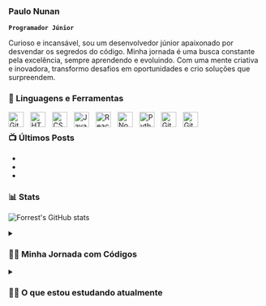 ### Paulo Nunan

**`Programador Júnior`**

Curioso e incansável, sou um desenvolvedor júnior apaixonado por desvendar os segredos do código. Minha jornada é uma busca constante pela excelência, sempre aprendendo e evoluindo. Com uma mente criativa e inovadora, transformo desafios em oportunidades e crio soluções que surpreendem.

### 🧰 Linguagens e Ferramentas


<img align="left" alt="Git" width="30px" style="padding-right:10px;" src="https://cdn.jsdelivr.net/gh/devicons/devicon/icons/git/git-original.svg" />
<img align="left" alt="HTML" width="30px" style="padding-right:10px;" src="https://cdn.jsdelivr.net/gh/devicons/devicon/icons/html5/html5-plain.svg" />
<img align="left" alt="CSS" width="30px" style="padding-right:10px;" src="https://cdn.jsdelivr.net/gh/devicons/devicon/icons/css3/css3-plain.svg" />
<img align="left" alt="JavaScript" width="30px" style="padding-right:10px;" src="https://cdn.jsdelivr.net/gh/devicons/devicon/icons/javascript/javascript-plain.svg" />
<img align="left" alt="React" width="30px" style="padding-right:10px;" src="https://cdn.jsdelivr.net/gh/devicons/devicon/icons/react/react-original.svg" />
<img align="left" alt="NodeJS" width="30px" style="padding-right:10px;" src="https://cdn.jsdelivr.net/gh/devicons/devicon/icons/nodejs/nodejs-original.svg" />
<img align="left" alt="Python" width="30px" style="padding-right:10px;" src="https://cdn.jsdelivr.net/gh/devicons/devicon/icons/python/python-original.svg" />
<img align="left" alt="GitHub" width="30px" style="padding-right:10px;" src="https://cdn.jsdelivr.net/gh/devicons/devicon/icons/mongodb/mongodb-original-wordmark.svg" />
<img align="left" alt="GitHub" width="30px" style="padding-right:10px;" src="https://cdn.jsdelivr.net/gh/devicons/devicon/icons/postgresql/postgresql-plain-wordmark.svg" />
<br />

### 📺 Últimos Posts
-
-
-

### 📊 Stats

![Forrest's GitHub stats](https://github-readme-stats.vercel.app/api?username=ph-nunan&show_icons=true&theme=rose_pine)

<details>
 <summary><h3>👨‍💻 Minha Jornada com Códigos </h3></summary>
 👋 Olá! Tenho 24 anos e minha jornada na programação começou há apenas 2 anos. Inicialmente, mergulhei no mundo do código com um objetivo simples: criar projetos que facilitassem minha própria vida.

  -
No entanto, algo incrível aconteceu durante essa jornada. Tive a sorte de conhecer desenvolvedores incríveis no meu antigo trabalho, e esse encontro mudou completamente o rumo da minha vida.

Fui fisgado pela paixão pela programação e desde então me tornei obcecado por aprender e crescer neste campo empolgante.

Hoje, estou comprometido em me aprimorar a cada dia, desafiar os limites do meu conhecimento e criar soluções inovadoras que resolvam problemas do mundo real. Estou sempre aberto a colaborações e novas oportunidades de aprendizado.

Vamos construir o futuro juntos! 🚀💻 #DesenvolvedorApaixonado #EmBuscaDoCódigoPerfeito

</details>

 <details>
 <summary><h3>👨‍💻 O que estou estudando atualmente </h3></summary>
   
Atualmente estou querendo me aperfeiçoar em automações e manipulações de dados:
 - Python

Ter conhecimento necessário para criar app MERN, então estou me dedicando para aprender EXPRESS.JS para somar com meus conhecimentos
- EXPRESS.JS
